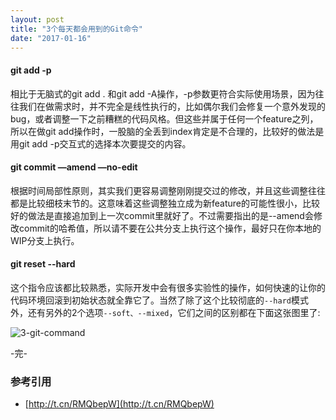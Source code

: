 ```yaml
---
layout: post
title: "3个每天都会用到的Git命令"
date: "2017-01-16"
---
```



#### git add -p
相比于无脑式的git add . 和git add -A操作，-p参数更符合实际使用场景，因为往往我们在做需求时，并不完全是线性执行的，比如偶尔我们会修复一个意外发现的bug，或者调整一下之前糟糕的代码风格。但这些并属于任何一个feature之列，所以在做git add操作时，一股脑的全丢到index肯定是不合理的，比较好的做法是用git add -p交互式的选择本次要提交的内容。

#### git commit —amend —no-edit
根据时间局部性原则，其实我们更容易调整刚刚提交过的修改，并且这些调整往往都是比较细枝末节的。这意味着这些调整独立成为新feature的可能性很小，比较好的做法是直接追加到上一次commit里就好了。不过需要指出的是--amend会修改commit的哈希值，所以请不要在公共分支上执行这个操作，最好只在你本地的WIP分支上执行。

#### git reset --hard
这个指令应该都比较熟悉，实际开发中会有很多实验性的操作，如何快速的让你的代码环境回滚到初始状态就全靠它了。当然了除了这个比较彻底的`--hard`模式外，还有另外的2个选项`--soft、--mixed`，它们之间的区别都在下面这张图里了:

![3-git-command]({{site.IMG_PATH}}/3-git-command.png)

-完-

### 参考引用
+ [http://t.cn/RMQbepW](http://t.cn/RMQbepW)